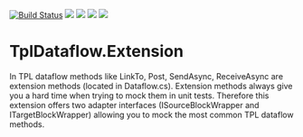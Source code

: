 ﻿[![Build Status](https://dev.azure.com/andreasmewald/ExtensionsDataflow/_apis/build/status/moerwald.TplDataflow.Extension?branchName=master)](https://dev.azure.com/andreasmewald/ExtensionsDataflow/_build/latest?definitionId=5?branchName=master) 
 [![](https://img.shields.io/azure-devops/tests/andreasmewald/Exceptions/1.svg)](https://dev.azure.com/andreasmewald/Exceptions)
 [![](https://img.shields.io/azure-devops/coverage/andreasmewald/ExtensionsDataflow/5.svg)](https://dev.azure.com/andreasmewald/ExtensionsDataflow)
 [![](https://img.shields.io/azure-devops/tests/andreasmewald/ExtensionsDataflow/5.svg)](https://dev.azure.com/andreasmewald/ExtensionsDataflow)
 [![](https://img.shields.io/nuget/v/TplDataFlow.Extension.svg)](https://www.nuget.org/packages/TplDataFlow.Extension/)
 
 
 
 # TplDataflow.Extension

In TPL dataflow methods like LinkTo, Post, SendAsync, ReceiveAsync are extension methods (located in Dataflow.cs). Extension methods always give you a hard time when trying to mock them in unit tests. Therefore this extension offers two adapter interfaces (ISourceBlockWrapper and ITargetBlockWrapper) allowing you to mock the most common TPL dataflow methods.
